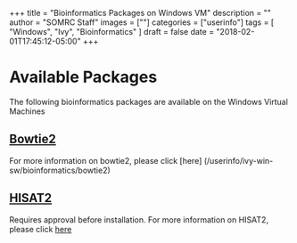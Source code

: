 +++
title = "Bioinformatics Packages on Windows VM"
description = ""
author = "SOMRC Staff"
images = [""]
categories = ["userinfo"]
tags = [
    "Windows", 
    "Ivy",
    "Bioinformatics"
]
draft = false
date = "2018-02-01T17:45:12-05:00"
+++

# Available Packages
The following bioinformatics packages are available on the Windows Virtual Machines

## [Bowtie2](/userinfo/ivy-win-sw/bioinformatics/bowtie2)
For more information on bowtie2, please click [here] (/userinfo/ivy-win-sw/bioinformatics/bowtie2)

## [HISAT2](/userinfo/ivy-win-sw/bioinformatics/hisat2) 
Requires approval before installation. For more information on HISAT2, please click [here](/userinfo/ivy-win-sw/bioinformatics/hisat2)
